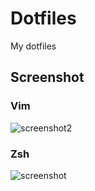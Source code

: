 # Dotfiles
My dotfiles


## Screenshot

### Vim
![screenshot2](https://gitlab.com/renegadevi/dotfiles/raw/master/screenshot2.png)

### Zsh
![screenshot](https://gitlab.com/renegadevi/dotfiles/raw/master/screenshot.png)
